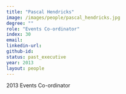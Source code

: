 ```yaml
---
title: "Pascal Hendricks"
image: /images/people/pascal_hendricks.jpg
degree: ""
role: "Events Co-ordinator"
index: 30
email:
linkedin-url:
github-id:
status: past_executive
year: 2013
layout: people
---
```

2013 Events Co-ordinator

